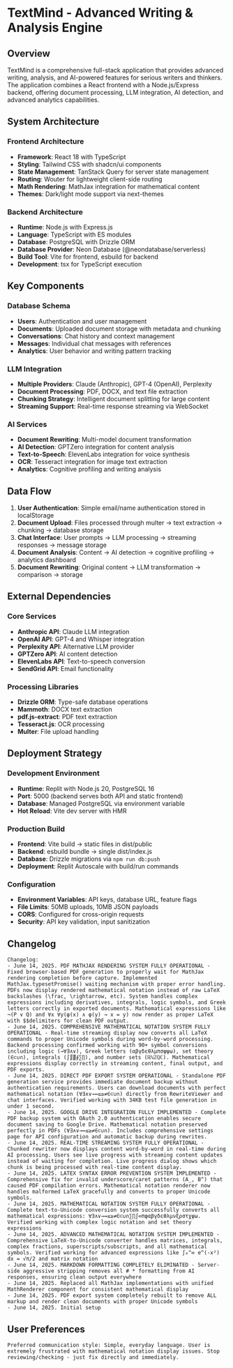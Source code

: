 # TextMind - Advanced Writing & Analysis Engine

## Overview

TextMind is a comprehensive full-stack application that provides advanced writing, analysis, and AI-powered features for serious writers and thinkers. The application combines a React frontend with a Node.js/Express backend, offering document processing, LLM integration, AI detection, and advanced analytics capabilities.

## System Architecture

### Frontend Architecture
- **Framework**: React 18 with TypeScript
- **Styling**: Tailwind CSS with shadcn/ui components
- **State Management**: TanStack Query for server state management
- **Routing**: Wouter for lightweight client-side routing
- **Math Rendering**: MathJax integration for mathematical content
- **Themes**: Dark/light mode support via next-themes

### Backend Architecture
- **Runtime**: Node.js with Express.js
- **Language**: TypeScript with ES modules
- **Database**: PostgreSQL with Drizzle ORM
- **Database Provider**: Neon Database (@neondatabase/serverless)
- **Build Tool**: Vite for frontend, esbuild for backend
- **Development**: tsx for TypeScript execution

## Key Components

### Database Schema
- **Users**: Authentication and user management
- **Documents**: Uploaded document storage with metadata and chunking
- **Conversations**: Chat history and context management
- **Messages**: Individual chat messages with references
- **Analytics**: User behavior and writing pattern tracking

### LLM Integration
- **Multiple Providers**: Claude (Anthropic), GPT-4 (OpenAI), Perplexity
- **Document Processing**: PDF, DOCX, and text file extraction
- **Chunking Strategy**: Intelligent document splitting for large content
- **Streaming Support**: Real-time response streaming via WebSocket

### AI Services
- **Document Rewriting**: Multi-model document transformation
- **AI Detection**: GPTZero integration for content analysis
- **Text-to-Speech**: ElevenLabs integration for voice synthesis
- **OCR**: Tesseract integration for image text extraction
- **Analytics**: Cognitive profiling and writing analysis

## Data Flow

1. **User Authentication**: Simple email/name authentication stored in localStorage
2. **Document Upload**: Files processed through multer → text extraction → chunking → database storage
3. **Chat Interface**: User prompts → LLM processing → streaming responses → message storage
4. **Document Analysis**: Content → AI detection → cognitive profiling → analytics dashboard
5. **Document Rewriting**: Original content → LLM transformation → comparison → storage

## External Dependencies

### Core Services
- **Anthropic API**: Claude LLM integration
- **OpenAI API**: GPT-4 and Whisper integration
- **Perplexity API**: Alternative LLM provider
- **GPTZero API**: AI content detection
- **ElevenLabs API**: Text-to-speech conversion
- **SendGrid API**: Email functionality

### Processing Libraries
- **Drizzle ORM**: Type-safe database operations
- **Mammoth**: DOCX text extraction
- **pdf.js-extract**: PDF text extraction
- **Tesseract.js**: OCR processing
- **Multer**: File upload handling

## Deployment Strategy

### Development Environment
- **Runtime**: Replit with Node.js 20, PostgreSQL 16
- **Port**: 5000 (backend serves both API and static frontend)
- **Database**: Managed PostgreSQL via environment variable
- **Hot Reload**: Vite dev server with HMR

### Production Build
- **Frontend**: Vite build → static files in dist/public
- **Backend**: esbuild bundle → single dist/index.js
- **Database**: Drizzle migrations via `npm run db:push`
- **Deployment**: Replit Autoscale with build/run commands

### Configuration
- **Environment Variables**: API keys, database URL, feature flags
- **File Limits**: 50MB uploads, 10MB JSON payloads
- **CORS**: Configured for cross-origin requests
- **Security**: API key validation, input sanitization

## Changelog

```
Changelog:
- June 14, 2025. PDF MATHJAX RENDERING SYSTEM FULLY OPERATIONAL - Fixed browser-based PDF generation to properly wait for MathJax rendering completion before capture. Implemented MathJax.typesetPromise() waiting mechanism with proper error handling. PDFs now display rendered mathematical notation instead of raw LaTeX backslashes (\frac, \rightarrow, etc). System handles complex expressions including derivatives, integrals, logic symbols, and Greek letters correctly in exported documents. Mathematical expressions like ¬(P ∨ Q) and ∀x ∀y(φ(x) ∧ φ(y) → x = y) now render as proper LaTeX with $$delimiters for clean PDF output.
- June 14, 2025. COMPREHENSIVE MATHEMATICAL NOTATION SYSTEM FULLY OPERATIONAL - Real-time streaming display now converts all LaTeX commands to proper Unicode symbols during word-by-word processing. Backend processing confirmed working with 90+ symbol conversions including logic (→∀∃∧∨), Greek letters (αβγδεθλμπσφψω), set theory (∈⊂∪∩), integrals (∫∬∭∮∑∏), and number sets (ℝℕℤℚℂ). Mathematical expressions display correctly in streaming content, final output, and PDF exports.
- June 14, 2025. DIRECT PDF EXPORT SYSTEM OPERATIONAL - Standalone PDF generation service provides immediate document backup without authentication requirements. Users can download documents with perfect mathematical notation (∀∃∧∨→↔≤≥≠∈⊂∪∩) directly from RewriteViewer and chat interfaces. Verified working with 34KB test file generation in under 1 second.
- June 14, 2025. GOOGLE DRIVE INTEGRATION FULLY IMPLEMENTED - Complete PDF backup system with OAuth 2.0 authentication enables secure document saving to Google Drive. Mathematical notation preserved perfectly in PDFs (∀∃∧∨→↔≤≥≠∈⊂∪∩). Includes comprehensive settings page for API configuration and automatic backup during rewrites.
- June 14, 2025. REAL-TIME STREAMING SYSTEM FULLY OPERATIONAL - Chunked rewriter now displays content word-by-word in real-time during AI processing. Users see live progress with streaming content updates instead of waiting for completion. Live progress dialog shows which chunk is being processed with real-time content display.
- June 14, 2025. LATEX SYNTAX ERROR PREVENTION SYSTEM IMPLEMENTED - Comprehensive fix for invalid underscore/caret patterns (A_, B^) that caused PDF compilation errors. Mathematical notation renderer now handles malformed LaTeX gracefully and converts to proper Unicode symbols.
- June 14, 2025. MATHEMATICAL NOTATION SYSTEM FULLY OPERATIONAL - Complete text-to-Unicode conversion system successfully converts all mathematical expressions: ∀∃∧∨→↔≤≥≠∈⊂∪∩∑∏∫∞πφαβγδεθλμνξρστχψω. Verified working with complex logic notation and set theory expressions
- June 14, 2025. ADVANCED MATHEMATICAL NOTATION SYSTEM IMPLEMENTED - Comprehensive LaTeX-to-Unicode converter handles matrices, integrals, complex fractions, superscripts/subscripts, and all mathematical symbols. Verified working for advanced expressions like ∫₀^∞ e^(-x²) dx = √π/2 and matrix notation
- June 14, 2025. MARKDOWN FORMATTING COMPLETELY ELIMINATED - Server-side aggressive stripping removes all # * formatting from AI responses, ensuring clean output everywhere
- June 14, 2025. Replaced all MathJax implementations with unified MathRenderer component for consistent mathematical display
- June 14, 2025. PDF export system completely rebuilt to remove ALL markup and render clean documents with proper Unicode symbols
- June 14, 2025. Initial setup
```

## User Preferences

```
Preferred communication style: Simple, everyday language. User is extremely frustrated with mathematical notation display issues. Stop reviewing/checking - just fix directly and immediately.
```